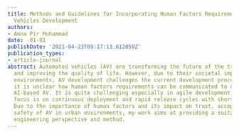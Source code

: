 ```yaml
---
title: Methods and Guidelines for Incorporating Human Factors Requirements in Automated
  Vehicles Development
authors:
- Amna Pir Muhammad
date: -01-01
publishDate: '2021-04-23T09:17:13.612059Z'
publication_types:
- article-journal
abstract: Automated vehicles (AV) are transforming the future of the transportation
  and improving the quality of life. However, due to their societal impact in urban
  environments, AV development challenges the current development process. Particularly,
  it is unclear how human factors requirements can be communicated to developers of
  AI-based AV. It is quite challenging especially in agile development, where the
  focus is on continuous deployment and rapid release cycles with short lead-times.
  Due to the importance of human factors and its impact on trust, acceptance, and
  safety of AV in urban environments, my work aims at providing a suitable requirements
  engineering perspective and method.
---
```

